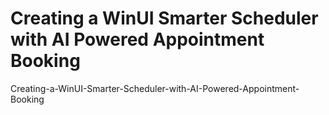 # Creating a WinUI Smarter Scheduler with AI Powered Appointment Booking
Creating-a-WinUI-Smarter-Scheduler-with-AI-Powered-Appointment-Booking
